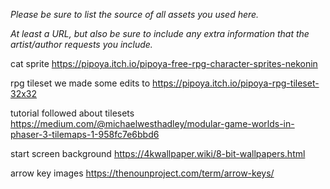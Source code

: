 *Please be sure to list the source of all assets you used here.*

*At least a URL, but also be sure to include any extra information that the artist/author requests you include.*

cat sprite
<https://pipoya.itch.io/pipoya-free-rpg-character-sprites-nekonin>

rpg tileset we made some edits to
<https://pipoya.itch.io/pipoya-rpg-tileset-32x32>

tutorial followed about tilesets
<https://medium.com/@michaelwesthadley/modular-game-worlds-in-phaser-3-tilemaps-1-958fc7e6bbd6>

start screen background
<https://4kwallpaper.wiki/8-bit-wallpapers.html>

arrow key images
<https://thenounproject.com/term/arrow-keys/>